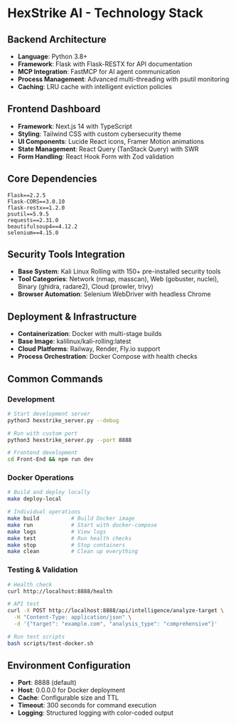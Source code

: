 # HexStrike AI - Technology Stack

## Backend Architecture
- **Language**: Python 3.8+
- **Framework**: Flask with Flask-RESTX for API documentation
- **MCP Integration**: FastMCP for AI agent communication
- **Process Management**: Advanced multi-threading with psutil monitoring
- **Caching**: LRU cache with intelligent eviction policies

## Frontend Dashboard
- **Framework**: Next.js 14 with TypeScript
- **Styling**: Tailwind CSS with custom cybersecurity theme
- **UI Components**: Lucide React icons, Framer Motion animations
- **State Management**: React Query (TanStack Query) with SWR
- **Form Handling**: React Hook Form with Zod validation

## Core Dependencies
```
Flask==2.2.5
Flask-CORS==3.0.10
flask-restx==1.2.0
psutil==5.9.5
requests==2.31.0
beautifulsoup4==4.12.2
selenium==4.15.0
```

## Security Tools Integration
- **Base System**: Kali Linux Rolling with 150+ pre-installed security tools
- **Tool Categories**: Network (nmap, masscan), Web (gobuster, nuclei), Binary (ghidra, radare2), Cloud (prowler, trivy)
- **Browser Automation**: Selenium WebDriver with headless Chrome

## Deployment & Infrastructure
- **Containerization**: Docker with multi-stage builds
- **Base Image**: kalilinux/kali-rolling:latest
- **Cloud Platforms**: Railway, Render, Fly.io support
- **Process Orchestration**: Docker Compose with health checks

## Common Commands

### Development
```bash
# Start development server
python3 hexstrike_server.py --debug

# Run with custom port
python3 hexstrike_server.py --port 8888

# Frontend development
cd Front-End && npm run dev
```

### Docker Operations
```bash
# Build and deploy locally
make deploy-local

# Individual operations
make build          # Build Docker image
make run            # Start with docker-compose
make logs           # View logs
make test           # Run health checks
make stop           # Stop containers
make clean          # Clean up everything
```

### Testing & Validation
```bash
# Health check
curl http://localhost:8888/health

# API test
curl -X POST http://localhost:8888/api/intelligence/analyze-target \
  -H "Content-Type: application/json" \
  -d '{"target": "example.com", "analysis_type": "comprehensive"}'

# Run test scripts
bash scripts/test-docker.sh
```

## Environment Configuration
- **Port**: 8888 (default)
- **Host**: 0.0.0.0 for Docker deployment
- **Cache**: Configurable size and TTL
- **Timeout**: 300 seconds for command execution
- **Logging**: Structured logging with color-coded output